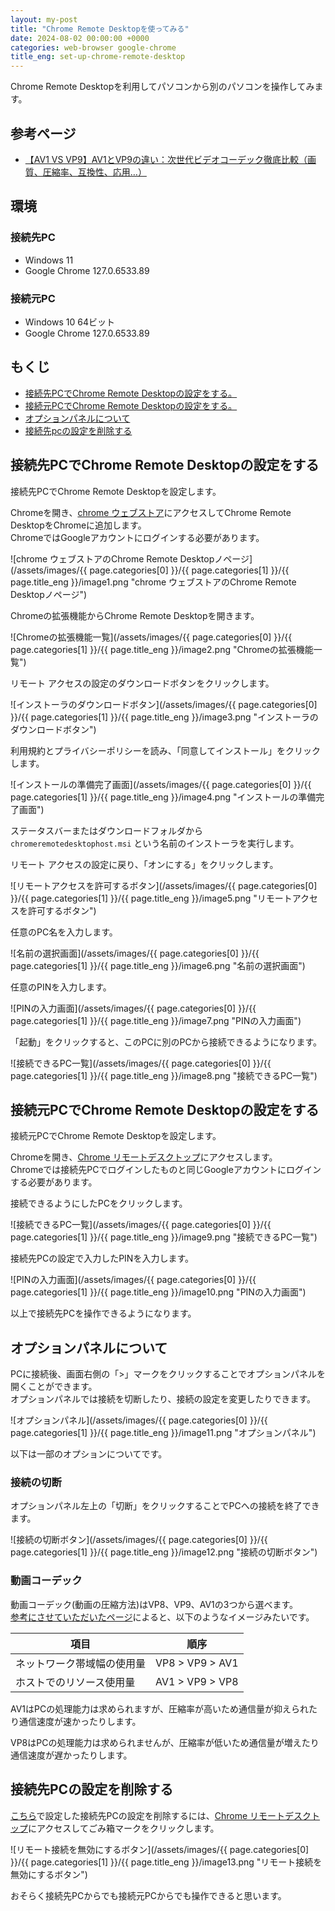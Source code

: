 ```yaml
---
layout: my-post
title: "Chrome Remote Desktopを使ってみる"
date: 2024-08-02 00:00:00 +0000
categories: web-browser google-chrome
title_eng: set-up-chrome-remote-desktop
---
```


Chrome Remote Desktopを利用してパソコンから別のパソコンを操作してみます。

## 参考ページ
- [【AV1 VS VP9】AV1とVP9の違い：次世代ビデオコーデック徹底比較（画質、圧縮率、互換性、応用…）](https://www.winxdvd.com/video-convert/av1-vs-vp9.htm)

## 環境
### 接続先PC
- Windows 11
- Google Chrome 127.0.6533.89

### 接続元PC
- Windows 10 64ビット
- Google Chrome 127.0.6533.89

## もくじ
- [接続先PCでChrome Remote Desktopの設定をする。](#接続先pcでchrome-remote-desktopの設定をする)
- [接続元PCでChrome Remote Desktopの設定をする。](#接続元pcでchrome-remote-desktopの設定をする)
- [オプションパネルについて](#オプションパネルについて)
- [接続先pcの設定を削除する](#接続先pcの設定を削除する)

## 接続先PCでChrome Remote Desktopの設定をする
接続先PCでChrome Remote Desktopを設定します。

Chromeを開き、[chrome ウェブストア](https://chromewebstore.google.com/)にアクセスしてChrome Remote DesktopをChromeに追加します。  
ChromeではGoogleアカウントにログインする必要があります。

![chrome ウェブストアのChrome Remote Desktopノページ](/assets/images/{{ page.categories[0] }}/{{ page.categories[1] }}/{{ page.title_eng }}/image1.png "chrome ウェブストアのChrome Remote Desktopノページ")

Chromeの拡張機能からChrome Remote Desktopを開きます。

![Chromeの拡張機能一覧](/assets/images/{{ page.categories[0] }}/{{ page.categories[1] }}/{{ page.title_eng }}/image2.png "Chromeの拡張機能一覧")

リモート アクセスの設定のダウンロードボタンをクリックします。

![インストーラのダウンロードボタン](/assets/images/{{ page.categories[0] }}/{{ page.categories[1] }}/{{ page.title_eng }}/image3.png "インストーラのダウンロードボタン")

利用規約とプライバシーポリシーを読み、「同意してインストール」をクリックします。

![インストールの準備完了画面](/assets/images/{{ page.categories[0] }}/{{ page.categories[1] }}/{{ page.title_eng }}/image4.png "インストールの準備完了画面")

ステータスバーまたはダウンロードフォルダから `chromeremotedesktophost.msi` という名前のインストーラを実行します。

リモート アクセスの設定に戻り、「オンにする」をクリックします。

![リモートアクセスを許可するボタン](/assets/images/{{ page.categories[0] }}/{{ page.categories[1] }}/{{ page.title_eng }}/image5.png "リモートアクセスを許可するボタン")

任意のPC名を入力します。

![名前の選択画面](/assets/images/{{ page.categories[0] }}/{{ page.categories[1] }}/{{ page.title_eng }}/image6.png "名前の選択画面")

任意のPINを入力します。

![PINの入力画面](/assets/images/{{ page.categories[0] }}/{{ page.categories[1] }}/{{ page.title_eng }}/image7.png "PINの入力画面")

「起動」をクリックすると、このPCに別のPCから接続できるようになります。

![接続できるPC一覧](/assets/images/{{ page.categories[0] }}/{{ page.categories[1] }}/{{ page.title_eng }}/image8.png "接続できるPC一覧")

## 接続元PCでChrome Remote Desktopの設定をする
接続元PCでChrome Remote Desktopを設定します。

Chromeを開き、[Chrome リモートデスクトップ](https://remotedesktop.google.com/access)にアクセスします。  
Chromeでは接続先PCでログインしたものと同じGoogleアカウントにログインする必要があります。

接続できるようにしたPCをクリックします。

![接続できるPC一覧](/assets/images/{{ page.categories[0] }}/{{ page.categories[1] }}/{{ page.title_eng }}/image9.png "接続できるPC一覧")

接続先PCの設定で入力したPINを入力します。

![PINの入力画面](/assets/images/{{ page.categories[0] }}/{{ page.categories[1] }}/{{ page.title_eng }}/image10.png "PINの入力画面")

以上で接続先PCを操作できるようになります。

## オプションパネルについて
PCに接続後、画面右側の「>」マークをクリックすることでオプションパネルを開くことができます。  
オプションパネルでは接続を切断したり、接続の設定を変更したりできます。

![オプションパネル](/assets/images/{{ page.categories[0] }}/{{ page.categories[1] }}/{{ page.title_eng }}/image11.png "オプションパネル")

以下は一部のオプションについてです。

### 接続の切断
オプションパネル左上の「切断」をクリックすることでPCへの接続を終了できます。

![接続の切断ボタン](/assets/images/{{ page.categories[0] }}/{{ page.categories[1] }}/{{ page.title_eng }}/image12.png "接続の切断ボタン")

### 動画コーデック
動画コーデック(動画の圧縮方法)はVP8、VP9、AV1の3つから選べます。  
[参考にさせていただいたページ](https://www.winxdvd.com/video-convert/av1-vs-vp9.htm)によると、以下のようなイメージみたいです。

|項目|順序|
|----|----|
|ネットワーク帯域幅の使用量|VP8 > VP9 > AV1|
|ホストでのリソース使用量|AV1 > VP9 > VP8|

AV1はPCの処理能力は求められますが、圧縮率が高いため通信量が抑えられたり通信速度が速かったりします。

VP8はPCの処理能力は求められませんが、圧縮率が低いため通信量が増えたり通信速度が遅かったりします。

## 接続先PCの設定を削除する
[こちら](#接続先pcでchrome-remote-desktopの設定をする)で設定した接続先PCの設定を削除するには、[Chrome リモートデスクトップ](https://remotedesktop.google.com/access)にアクセスしてごみ箱マークをクリックします。

![リモート接続を無効にするボタン](/assets/images/{{ page.categories[0] }}/{{ page.categories[1] }}/{{ page.title_eng }}/image13.png "リモート接続を無効にするボタン")

おそらく接続先PCからでも接続元PCからでも操作できると思います。